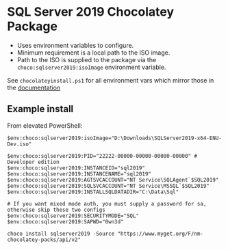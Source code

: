 # SQL Server 2019 Chocolatey Package
* Uses environment variables to configure.
* Minimum requirement is a local path to the ISO image.
* Path to the ISO is supplied to the package via the `choco:sqlserver2019:isoImage` environment variable.

See `chocolateyinstall.ps1` for all environment vars which mirror those in the [documentation](https://docs.microsoft.com/en-us/sql/database-engine/install-windows/install-sql-server-from-the-command-prompt?redirectedfrom=MSDN&view=sql-server-ver15)

## Example install
From elevated PowerShell:

	$env:choco:sqlserver2019:isoImage="D:\Downloads\SQLServer2019-x64-ENU-Dev.iso"

	$env:choco:sqlserver2019:PID="22222-00000-00000-00000-00000" # Developer edition
	$env:choco:sqlserver2019:INSTANCEID="sql2019"
	$env:choco:sqlserver2019:INSTANCENAME="sql2019"
	$env:choco:sqlserver2019:AGTSVCACCOUNT="NT Service\SQLAgent`$SQL2019"
	$env:choco:sqlserver2019:SQLSVCACCOUNT="NT Service\MSSQL`$SQL2019"
	$env:choco:sqlserver2019:INSTALLSQLDATADIR="C:\Data\Sql"

	# If you want mixed mode auth, you must supply a password for sa, otherwise skip these two configs
	$env:choco:sqlserver2019:SECURITYMODE="SQL"
	$env:choco:sqlserver2019:SAPWD="0wn3d"

	choco install sqlserver2019 -Source "https://www.myget.org/F/nm-chocolatey-packs/api/v2"
